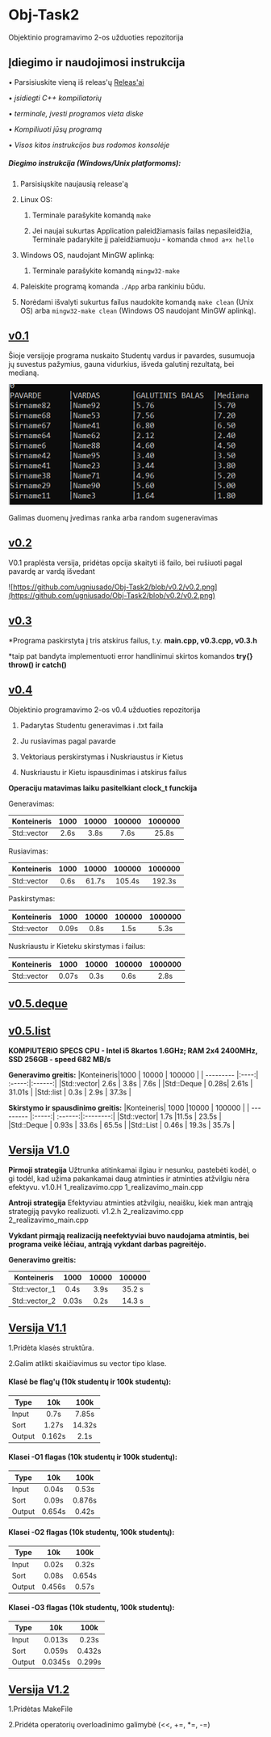 # Obj-Task2
Objektinio programavimo 2-os užduoties repozitorija

## Įdiegimo ir naudojimosi instrukcija
• Parsisiuskite vieną iš releas'ų [Releas'ai](https://github.com/ugniusado/Obj-Task2/releases) 

• *įsidiegti C++ kompiliatorių*

• *terminale, įvesti programos vieta diske*

• *Kompiliuoti jūsų programą*

• *Visos kitos instrukcijos bus rodomos konsolėje*

##### Diegimo instrukcija (Windows/Unix platformoms):

1. Parsisiųskite naujausią release'ą

2. Linux OS:

   1. Terminale parašykite komandą `make`
   
   2. Jei naujai sukurtas Application paleidžiamasis failas nepasileidžia, Terminale padarykite jį paleidžiamuoju - komanda `chmod a+x hello`

3. Windows OS, naudojant MinGW aplinką:

   1. Terminale parašykite komandą ` mingw32-make `

4. Paleiskite programą komanda `./App` arba rankiniu būdu.

5. Norėdami išvalyti sukurtus failus naudokite komandą `make clean` (Unix OS) arba `mingw32-make clean` (Windows OS naudojant MinGW aplinką).

## [v0.1](https://github.com/ugniusado/Obj-Task2/releases/tag/v0.14)

Šioje versijoje programa nuskaito Studentų vardus ir pavardes, susumuoja jų suvestus pažymius, gauna vidurkius, išveda galutinį rezultatą, bei medianą.

![Console](https://github.com/ugniusado/Obj-Task2/blob/v0.1/Screenshot_3.png)


Galimas duomenų įvedimas ranka arba random sugeneravimas

## [v0.2](https://github.com/ugniusado/Obj-Task2/releases/tag/v0.21)

V0.1 praplėsta versija, pridėtas opcija skaityti iš failo, bei rušiuoti pagal pavardę ar vardą išvedant

![https://github.com/ugniusado/Obj-Task2/blob/v0.2/v0.2.png](https://github.com/ugniusado/Obj-Task2/blob/v0.2/v0.2.png)


## [v0.3](https://github.com/ugniusado/Obj-Task2/releases/tag/v0.31)

*Programa paskirstyta į tris atskirus failus, t.y. **main.cpp, v0.3.cpp, v0.3.h**

*taip pat bandyta implementuoti error handlinimui skirtos komandos **try{} throw() ir catch()**

## [v0.4](https://github.com/ugniusado/Obj-Task2/releases/tag/v0.43)

Objektinio programavimo 2-os v0.4 užduoties repozitorija

1. Padarytas Studentu generavimas i .txt faila

2. Ju rusiavimas pagal pavarde

3. Vektoriaus perskirstymas i Nuskriaustus ir Kietus

4. Nuskriaustu ir Kietu ispausdinimas i atskirus failus

**Operaciju matavimas laiku pasitelkiant clock_t funckija**

Generavimas:

|Konteineris|1000  | 10000  | 100000 | 1000000  | 
| --------- |:----:| :-----:|:------:|:--------:|
|Std::vector| 2.6s | 3.8s   | 7.6s   | 25.8s    |

Rusiavimas:

|Konteineris|1000  | 10000  | 100000 | 1000000  | 
| --------- |:----:| :-----:|:------:|:--------:|
|Std::vector| 0.6s | 61.7s  | 105.4s | 192.3s   |

Paskirstymas:

|Konteineris|1000  | 10000  | 100000 | 1000000  | 
| --------- |:----:| :-----:|:------:|:--------:|
|Std::vector| 0.09s| 0.8s   | 1.5s   | 5.3s     |

Nuskriaustu ir Kieteku skirstymas i failus:

|Konteineris|1000  | 10000  | 100000 | 1000000  | 
| --------- |:----:| :-----:|:------:|:--------:|
|Std::vector| 0.07s| 0.3s   | 0.6s   | 2.8s     |

## [v0.5.deque](https://github.com/ugniusado/Obj-Task2/releases/tag/v0.5.deque)
## [v0.5.list](https://github.com/ugniusado/Obj-Task2/releases/tag/v0.5.list)

**KOMPIUTERIO SPECS CPU - Intel i5 8kartos 1.6GHz; RAM 2x4 2400MHz, SSD 256GB - speed 682 MB/s**

**Generavimo greitis:**
|Konteineris|1000  | 10000  | 100000 |
| --------- |:----:| :-----:|:------:|
|Std::vector| 2.6s | 3.8s   | 7.6s   | 
|Std::Deque | 0.28s| 2.61s  | 31.01s |
|Std::list  | 0.3s | 2.9s   | 37.3s  |

**Skirstymo ir spausdinimo greitis:**
|Konteineris| 1000  |10000    | 100000   |
| --------- |:-----:| :------:|:--------:|
|Std::vector| 1.7s  |11.5s    |  23.5s   |
|Std::Deque | 0.93s | 33.6s   | 65.5s    |
|Std::List  | 0.46s | 19.3s   | 35.7s    |

## [Versija V1.0](https://github.com/ugniusado/Obj-Task2/releases/tag/v1.0)
**Pirmoji strategija** Užtrunka atitinkamai ilgiau ir nesunku, pastebėti kodėl, o gi todėl, kad užima pakankamai daug atminties ir atminties atžvilgiu nėra efektyvu. v1.0.H 1_realizavimo.cpp 1_realizavimo_main.cpp


**Antroji strategija** Efektyviau atminties atžvilgiu, neaišku, kiek man antrąją strategiją pavyko realizuoti. v1.2.h 2_realizavimo.cpp 2_realizavimo_main.cpp

 **Vykdant pirmąją realizaciją neefektyviai buvo naudojama atmintis, bei programa veikė lėčiau, antrąją vykdant darbas pagreitėjo.**
 
 **Generavimo greitis:**
 
|Konteineris  | 1000  | 10000 | 100000 |
| ---------   |:----: |:-----:|:------:|
|Std::vector_1| 0.4s  |3.9s   | 35.2  s|
|Std::vector_2| 0.03s |0.2s   | 14.3  s|


## [Versija V1.1](https://github.com/ugniusado/Uzduotis_3/releases/tag/v1.1)

1.Pridėta klasės struktūra.

2.Galim atlikti skaičiavimus su vector tipo klase.
#### Klasė be flag'ų (10k studentų ir 100k studentų):

|Type         | 10k   | 100k  |
| ---------   |:----: |:-----:|
|Input        | 0.7s  |7.85s  |
|Sort         | 1.27s |14.32s |
|Output       | 0.162s|2.1s   |


#### Klasei -O1 flagas (10k studentų ir 100k studentų):

|Type         | 10k   | 100k  |
| ---------   |:----: |:-----:|
|Input        | 0.04s |0.53s  |
|Sort         | 0.09s |0.876s |
|Output       | 0.654s|0.42s  |


#### Klasei -O2 flagas (10k studentų, 100k studentų):

|Type         | 10k   | 100k  |
| ---------   |:----: |:-----:|
|Input        | 0.02s |0.32s  |
|Sort         | 0.08s |0.654s |
|Output       | 0.456s|0.57s  |


#### Klasei -O3 flagas (10k studentų, 100k studentų):

|Type         | 10k    | 100k  |
| ---------   |:----:  |:-----:|
|Input        | 0.013s |0.23s  |
|Sort         | 0.059s |0.432s |
|Output       | 0.0345s|0.299s  |

## [Versija V1.2](https://github.com/ugniusado/Uzduotis_3/releases/tag/v1.2)

1.Pridėtas MakeFile

2.Pridėta operatorių overloadinimo galimybė (<<, +=, *=, -=)
